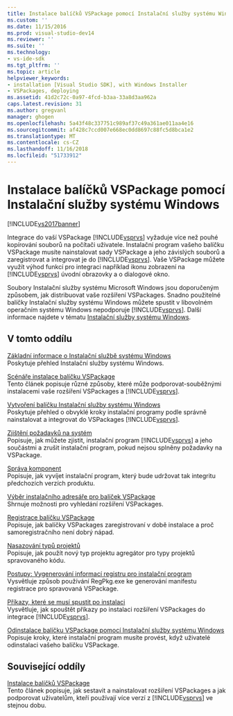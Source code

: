 ```yaml
---
title: Instalace balíčků VSPackage pomocí Instalační služby systému Windows | Dokumentace Microsoftu
ms.custom: ''
ms.date: 11/15/2016
ms.prod: visual-studio-dev14
ms.reviewer: ''
ms.suite: ''
ms.technology:
- vs-ide-sdk
ms.tgt_pltfrm: ''
ms.topic: article
helpviewer_keywords:
- installation [Visual Studio SDK], with Windows Installer
- VSPackages, deploying
ms.assetid: 41d2c72c-0a97-4fcd-b3aa-33a8d3aa962a
caps.latest.revision: 31
ms.author: gregvanl
manager: ghogen
ms.openlocfilehash: 5a43f48c337751c989af37c49a361ae011aa4e16
ms.sourcegitcommit: af428c7ccd007e668ec0dd8697c88fc5d8bca1e2
ms.translationtype: MT
ms.contentlocale: cs-CZ
ms.lasthandoff: 11/16/2018
ms.locfileid: "51733912"
---
```

# <a name="installing-vspackages-with-windows-installer"></a>Instalace balíčků VSPackage pomocí Instalační služby systému Windows
[!INCLUDE[vs2017banner](../../includes/vs2017banner.md)]

Integrace do vaší VSPackage [!INCLUDE[vsprvs](../../includes/vsprvs-md.md)] vyžaduje více než pouhé kopírování souborů na počítači uživatele. Instalační program vašeho balíčku VSPackage musíte nainstalovat sady VSPackage a jeho závislých souborů a zaregistrovat a integrovat je do [!INCLUDE[vsprvs](../../includes/vsprvs-md.md)]. Vaše VSPackage můžete využít výhod funkcí pro integraci například ikonu zobrazení na [!INCLUDE[vsprvs](../../includes/vsprvs-md.md)] úvodní obrazovky a o dialogové okno.  
  
 Soubory Instalační služby systému Microsoft Windows jsou doporučeným způsobem, jak distribuovat vaše rozšíření VSPackages. Snadno použitelné balíčky Instalační služby systému Windows můžete spustit v libovolném operačním systému Windows nepodporuje [!INCLUDE[vsprvs](../../includes/vsprvs-md.md)]. Další informace najdete v tématu [Instalační služby systému Windows](http://msdn.microsoft.com/en-us/121be21b-b916-43e2-8f10-8b080516d2a0).  
  
## <a name="in-this-section"></a>V tomto oddílu  
 [Základní informace o Instalační službě systému Windows](../../extensibility/internals/windows-installer-basics.md)  
 Poskytuje přehled Instalační služby systému Windows.  
  
 [Scénáře instalace balíčku VSPackage](../../extensibility/internals/vspackage-setup-scenarios.md)  
 Tento článek popisuje různé způsoby, které může podporovat-souběžnými instalacemi vaše rozšíření VSPackages a [!INCLUDE[vsprvs](../../includes/vsprvs-md.md)].  
  
 [Vytvoření balíčku Instalační služby systému Windows](../../extensibility/internals/authoring-a-windows-installer-package.md)  
 Poskytuje přehled o obvyklé kroky instalační programy podle správně nainstalovat a integrovat do VSPackages [!INCLUDE[vsprvs](../../includes/vsprvs-md.md)].  
  
 [Zjištění požadavků na systém](../../extensibility/internals/detecting-system-requirements.md)  
 Popisuje, jak můžete zjistit, instalační program [!INCLUDE[vsprvs](../../includes/vsprvs-md.md)] a jeho součástmi a zrušit instalační program, pokud nejsou splněny požadavky na VSPackage.  
  
 [Správa komponent](../../extensibility/internals/component-management.md)  
 Popisuje, jak vyvíjet instalační program, který bude udržovat tak integritu předchozích verzích produktu.  
  
 [Výběr instalačního adresáře pro balíček VSPackage](../../extensibility/internals/choosing-the-installation-directory-for-a-vspackage.md)  
 Shrnuje možnosti pro vyhledání rozšíření VSPackages.  
  
 [Registrace balíčku VSPackage](../../extensibility/internals/vspackage-registration.md)  
 Popisuje, jak balíčky VSPackages zaregistrovaní v době instalace a proč samoregistračního není dobrý nápad.  
  
 [Nasazování typů projektů](../../extensibility/internals/deploying-project-types.md)  
 Popisuje, jak použít nový typ projektu agregátor pro typy projektů spravovaného kódu.  
  
 [Postupy: Vygenerování informací registru pro instalační program ](../../extensibility/internals/how-to-generate-registry-information-for-an-installer.md)  
 Vysvětluje způsob používání RegPkg.exe ke generování manifestu registrace pro spravovaná VSPackage.  
  
 [Příkazy, které se musí spustit po instalaci](../../extensibility/internals/commands-that-must-be-run-after-installation.md)  
 Vysvětluje, jak spouštět příkazy po instalaci rozšíření VSPackages do integrace [!INCLUDE[vsprvs](../../includes/vsprvs-md.md)].  
  
 [Odinstalace balíčku VSPackage pomocí Instalační služby systému Windows](../../extensibility/internals/uninstalling-a-vspackage-with-windows-installer.md)  
 Popisuje kroky, které instalační program musíte provést, když uživatelé odinstalaci vašeho balíčku VSPackage.  
  
## <a name="related-sections"></a>Související oddíly  
 [Instalace balíčků VSPackage](../../misc/installing-vspackages.md)  
 Tento článek popisuje, jak sestavit a nainstalovat rozšíření VSPackages a jak podporovat uživatelům, kteří používají více verzí z [!INCLUDE[vsprvs](../../includes/vsprvs-md.md)] ve stejnou dobu.

